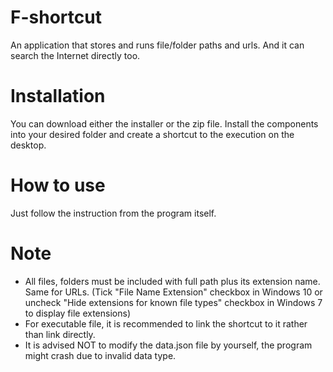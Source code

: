 # F-shortcut
An application that stores and runs file/folder paths and urls. And it can search the Internet directly too.

# Installation
You can download either the installer or the zip file.
Install the components into your desired folder and create a shortcut to the execution on the desktop.

# How to use
Just follow the instruction from the program itself.

# Note
- All files, folders must be included with full path plus its extension name. Same for URLs. (Tick "File Name Extension" checkbox in Windows 10 or uncheck "Hide extensions for known file types" checkbox in Windows 7 to display file extensions)
- For executable file, it is recommended to link the shortcut to it rather than link directly.
- It is advised NOT to modify the data.json file by yourself, the program might crash due to invalid data type.